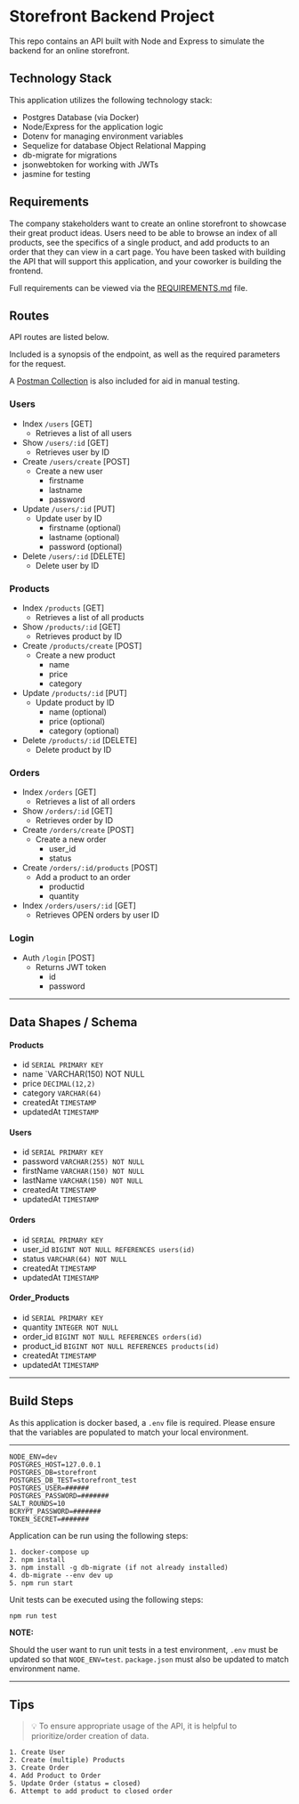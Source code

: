 # Storefront Backend Project

This repo contains an API built with Node and Express to simulate the backend for an online storefront.  

## Technology Stack
This application utilizes the following technology stack:
- Postgres Database (via Docker)
- Node/Express for the application logic
- Dotenv for managing environment variables
- Sequelize for database Object Relational Mapping
- db-migrate for migrations
- jsonwebtoken for working with JWTs
- jasmine for testing

## Requirements
The company stakeholders want to create an online storefront to showcase their great product ideas. Users need to be able to browse an index of all products, see the specifics of a single product, and add products to an order that they can view in a cart page. You have been tasked with building the API that will support this application, and your coworker is building the frontend.

Full requirements can be viewed via the [REQUIREMENTS.md](REQUIREMENTS.md) file.  

## Routes
API routes are listed below.

Included is a synopsis of the endpoint, as well as the required parameters for the request.  

A [Postman Collection](udacity-storefront-backend.postman_collection.json) is also included for aid in manual testing.

### Users
- Index `/users` [GET]
  - Retrieves a list of all users
- Show `/users/:id` [GET]
  - Retrieves user by ID
- Create `/users/create` [POST]
  - Create a new user
    - firstname
    - lastname
    - password
- Update `/users/:id` [PUT]
  - Update user by ID
    - firstname (optional)
    - lastname (optional)
    - password (optional)
- Delete `/users/:id` [DELETE]
  - Delete user by ID

### Products
- Index `/products` [GET]
  - Retrieves a list of all products
- Show `/products/:id` [GET]
  - Retrieves product by ID
- Create `/products/create` [POST]
  - Create a new product
    - name
    - price
    - category
- Update `/products/:id` [PUT]
  - Update product by ID
    - name (optional)
    - price (optional)
    - category (optional)
- Delete `/products/:id` [DELETE]
  - Delete product by ID

### Orders
- Index `/orders` [GET]
  - Retrieves a list of all orders
- Show `/orders/:id` [GET]
  - Retrieves order by ID
- Create `/orders/create` [POST]
  - Create a new order
    - user_id
    - status
- Create `/orders/:id/products` [POST]
  - Add a product to an order
    - productid
    - quantity
- Index `/orders/users/:id` [GET]
  - Retrieves OPEN orders by user ID

### Login
- Auth `/login` [POST]
  - Returns JWT token
    - id
    - password

---

## Data Shapes / Schema
#### Products
- id `SERIAL PRIMARY KEY`
- name `VARCHAR(150) NOT NULL
- price `DECIMAL(12,2)`
- category `VARCHAR(64)`
- createdAt `TIMESTAMP`
- updatedAt `TIMESTAMP`

#### Users
- id `SERIAL PRIMARY KEY` 
- password `VARCHAR(255) NOT NULL`
- firstName `VARCHAR(150) NOT NULL`
- lastName `VARCHAR(150) NOT NULL`
- createdAt `TIMESTAMP`
- updatedAt `TIMESTAMP`

#### Orders
- id `SERIAL PRIMARY KEY`
- user_id `BIGINT NOT NULL REFERENCES users(id)`
- status `VARCHAR(64) NOT NULL`
- createdAt `TIMESTAMP`
- updatedAt `TIMESTAMP`

#### Order_Products
- id `SERIAL PRIMARY KEY`
- quantity `INTEGER NOT NULL`
- order_id `BIGINT NOT NULL REFERENCES orders(id)`
- product_id `BIGINT NOT NULL REFERENCES products(id)`
- createdAt `TIMESTAMP`
- updatedAt `TIMESTAMP`

---

## Build Steps
As this application is docker based, a `.env` file is required.  Please ensure that the variables are populated to match your local environment.

---

```
NODE_ENV=dev
POSTGRES_HOST=127.0.0.1
POSTGRES_DB=storefront
POSTGRES_DB_TEST=storefront_test
POSTGRES_USER=######
POSTGRES_PASSWORD=#######
SALT_ROUNDS=10
BCRYPT_PASSWORD=#######
TOKEN_SECRET=#######
```

Application can be run using the following steps:
```
1. docker-compose up
2. npm install
3. npm install -g db-migrate (if not already installed)
4. db-migrate --env dev up
5. npm run start
```

Unit tests can be executed using the following steps:
```
npm run test
```
**NOTE:**

Should the user want to run unit tests in a test environment, `.env` must be updated so that `NODE_ENV=test`.  `package.json` must also be updated to match environment name.

---
## Tips
> 💡 To ensure appropriate usage of the API, it is helpful to prioritize/order creation of data.
```
1. Create User
2. Create (multiple) Products
3. Create Order
4. Add Product to Order
5. Update Order (status = closed)
6. Attempt to add product to closed order
```

